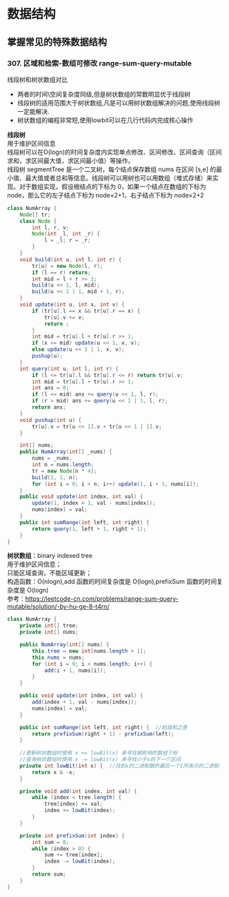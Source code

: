 # 数据结构
## 掌握常见的特殊数据结构

### 307. 区域和检索-数组可修改 range-sum-query-mutable
线段树和树状数组对比
- 两者的时间\空间复杂度同级,但是树状数组的常数明显优于线段树
- 线段树的适用范围大于树状数组,凡是可以用树状数组解决的问题,使用线段树一定能解决.
- 树状数组的编程非常短,使用lowbit可以在几行代码内完成核心操作
  

**线段树**  
用于维护区间信息   
线段树可以在O(logn)的时间复杂度内实现单点修改、区间修改、区间查询（区间求和，求区间最大值，求区间最小值）等操作。    
线段树 segmentTree 是一个二叉树，每个结点保存数组 nums 在区间 [s,e] 的最小值、最大值或者总和等信息。线段树可以用树也可以用数组（堆式存储）来实现。对于数组实现，假设根结点的下标为 0，如果一个结点在数组的下标为 node，那么它的左子结点下标为 node×2+1，右子结点下标为 node×2+2  


```java
class NumArray {
    Node[] tr;
    class Node {
        int l, r, v;
        Node(int _l, int _r) {
            l = _l; r = _r;
        }
    }
    void build(int u, int l, int r) {
        tr[u] = new Node(l, r);
        if (l == r) return;
        int mid = l + r >> 1;
        build(u << 1, l, mid);
        build(u << 1 | 1, mid + 1, r);
    }
    void update(int u, int x, int v) {
        if (tr[u].l == x && tr[u].r == x) {
            tr[u].v += v;
            return ;
        }
        int mid = tr[u].l + tr[u].r >> 1;
        if (x <= mid) update(u << 1, x, v);
        else update(u << 1 | 1, x, v);
        pushup(u);
    }
    int query(int u, int l, int r) {
        if (l <= tr[u].l && tr[u].r <= r) return tr[u].v;
        int mid = tr[u].l + tr[u].r >> 1;
        int ans = 0;
        if (l <= mid) ans += query(u << 1, l, r);
        if (r > mid) ans += query(u << 1 | 1, l, r);
        return ans;
    }
    void pushup(int u) {
        tr[u].v = tr[u << 1].v + tr[u << 1 | 1].v;
    }

    int[] nums;
    public NumArray(int[] _nums) {
        nums = _nums;
        int n = nums.length;
        tr = new Node[n * 4];
        build(1, 1, n);
        for (int i = 0; i < n; i++) update(1, i + 1, nums[i]);
    }
    public void update(int index, int val) {
        update(1, index + 1, val - nums[index]);
        nums[index] = val;
    }
    public int sumRange(int left, int right) {
        return query(1, left + 1, right + 1);
    }
}

```
**树状数组**：binary indexed tree  
用于维护区间信息；  
只能区域查询，不能区域更新；   
构造函数：O(nlogn),add 函数的时间复杂度是 O(logn),prefixSum 函数的时间复杂度是 O(logn)  
参考：https://leetcode-cn.com/problems/range-sum-query-mutable/solution/-by-hu-ge-8-t4rn/
```java
class NumArray {
    private int[] tree;
    private int[] nums;

    public NumArray(int[] nums) {
        this.tree = new int[nums.length + 1];
        this.nums = nums;
        for (int i = 0; i < nums.length; i++) {
            add(i + 1, nums[i]);
        }
    }

    public void update(int index, int val) {
        add(index + 1, val - nums[index]);
        nums[index] = val;
    }

    public int sumRange(int left, int right) {  //前缀和之差
        return prefixSum(right + 1) - prefixSum(left);
    }
    
    //更新树状数组时使用 x += lowBit(x) 来寻找被影响的数组下标
    //查询树状数组时使用 x -= lowBit(x) 来寻找小于x的下一个区间
    private int lowBit(int x) {  //找到x的二进制数的最后一个1所表示的二进制
        return x & -x;
    }

    private void add(int index, int val) {
        while (index < tree.length) {
            tree[index] += val;
            index += lowBit(index);
        }
    }

    private int prefixSum(int index) {
        int sum = 0;
        while (index > 0) {
            sum += tree[index];
            index -= lowBit(index);
        }
        return sum;
    }
}

```
